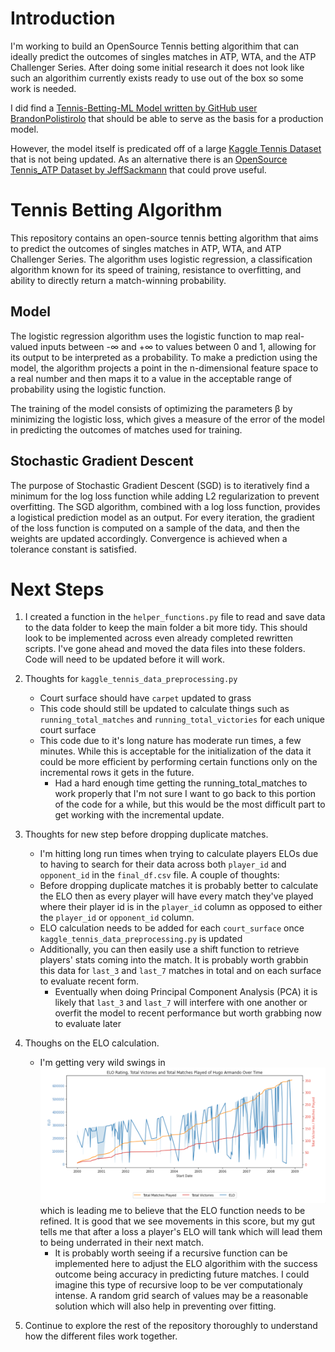 # Introduction

I'm working to build an OpenSource Tennis betting algorithim that can ideally predict the outcomes of singles matches in ATP, WTA, and the ATP Challenger Series. After doing some initial research it does not look like such an algorithim currently exists ready to use out of the box so some work is needed. 

I did find a [Tennis-Betting-ML Model written by GitHub user BrandonPolistirolo](https://github.com/BrandoPolistirolo/Tennis-Betting-ML) that should be able to serve as the basis for a production model. 

However, the model itself is predicated off of a large [Kaggle Tennis Dataset](https://www.kaggle.com/ehallmar/a-large-tennis-dataset-for-atp-and-itf-betting?select=all_matches.csv) that is not being updated. As an alternative there is an [OpenSource Tennis_ATP Dataset by JeffSackmann](https://github.com/JeffSackmann/tennis_atp) that could prove useful.

# Tennis Betting Algorithm
This repository contains an open-source tennis betting algorithm that aims to predict the outcomes of singles matches in ATP, WTA, and ATP Challenger Series. The algorithm uses logistic regression, a classification algorithm known for its speed of training, resistance to overfitting, and ability to directly return a match-winning probability.

## Model
The logistic regression algorithm uses the logistic function to map real-valued inputs between -∞ and +∞ to values between 0 and 1, allowing for its output to be interpreted as a probability. To make a prediction using the model, the algorithm projects a point in the n-dimensional feature space to a real number and then maps it to a value in the acceptable range of probability using the logistic function.

The training of the model consists of optimizing the parameters β by minimizing the logistic loss, which gives a measure of the error of the model in predicting the outcomes of matches used for training.

## Stochastic Gradient Descent
The purpose of Stochastic Gradient Descent (SGD) is to iteratively find a minimum for the log loss function while adding L2 regularization to prevent overfitting. The SGD algorithm, combined with a log loss function, provides a logistical prediction model as an output. For every iteration, the gradient of the loss function is computed on a sample of the data, and then the weights are updated accordingly. Convergence is achieved when a tolerance constant is satisfied.

# Next Steps

1. I created a function in the `helper_functions.py` file to read and save data to the data folder to keep the main folder a bit more tidy. This should look to be implemented across even already completed rewritten scripts. I've gone ahead and moved the data files into these folders. Code will need to be updated before it will work. 

2. Thoughts for `kaggle_tennis_data_preprocessing.py`
	
	- Court surface should have `carpet` updated to grass
	- This code should still be updated to calculate things such as `running_total_matches` and `running_total_victories` for each unique court surface
	- This code due to it's long nature has moderate run times, a few minutes. While this is acceptable for the initialization of the data it could be more efficient by performing certain functions only on the incremental rows it gets in the future. 
	   - Had a hard enough time getting the running_total_matches to work properly that I'm not sure I want to go back to this portion of the code for a while, but this would be the most difficult part to get working with the incremental update.

2. Thoughts for new step before dropping duplicate matches. 
	
	- I'm hitting long run times when trying to calculate players ELOs due to having to search for their data across both `player_id` and `opponent_id` in the `final_df.csv` file. A couple of thoughts:
	- Before dropping duplicate matches it is probably better to calculate the ELO then as every player will have every match they've played where their player id is in the `player_id` column as opposed to either the `player_id` or `opponent_id` column. 
	- ELO calculation needs to be added for each `court_surface` once `kaggle_tennis_data_preprocessing.py` is updated
	- Additionally, you can then easily use a shift function to retrieve players' stats coming into the match. It is probably worth grabbin this data for `last_3` and `last_7` matches in total and on each surface to evaluate recent form. 
	   - Eventually when doing Principal Component Analysis (PCA) it is likely that `last_3` and `last_7` will interfere with one another or overfit the model to recent performance but worth grabbing now to evaluate later

3. Thoughs on the ELO calculation.
	- I'm getting very wild swings in ![ELO](hugo_armando_elo.png) which is leading me to believe that the ELO function needs to be refined. It is good that we see movements in this score, but my gut tells me that after a loss a player's ELO will tank which will lead them to being underrated in their next match.
	   - It is probably worth seeing if a recursive function can be implemented here to adjust the ELO algorithim with the success outcome being accuracy in predicting future matches. I could imagine this type of recursive loop to be ver computationaly intense. A random grid search of values may be a reasonable solution which will also help in preventing over fitting. 

4. Continue to explore the rest of the repository thoroughly to understand how the different files work together. 
